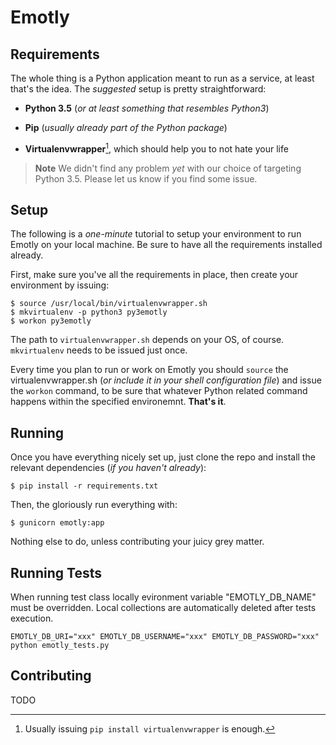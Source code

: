 # Emotly

## Requirements

The whole thing is a Python application meant to run as a service, at least that's the idea. The *suggested* setup is pretty straightforward:

- **Python 3.5** (*or at least something that resembles Python3*)
- **Pip** (*usually already part of the Python package*)
- **Virtualenvwrapper**[^virtualenvwrapper], which should help you to not hate your life

  [^virtualenvwrapper]: Usually issuing `pip install virtualenvwrapper` is enough.

> **Note**
> We didn't find any problem *yet* with our choice of targeting Python 3.5.
> Please let us know if you find some issue.

## Setup

The following is a *one-minute* tutorial to setup your environment to run Emotly on your local machine. Be sure to have all the requirements installed already.

First, make sure you've all the requirements in place, then create your environment by issuing:

```
$ source /usr/local/bin/virtualenvwrapper.sh
$ mkvirtualenv -p python3 py3emotly
$ workon py3emotly
```

The path to `virtualenvwrapper.sh` depends on your OS, of course. `mkvirtualenv` needs to be issued just once.

Every time you plan to run or work on Emotly you should `source` the virtualenvwrapper.sh (*or include it in your shell configuration file*) and issue the `workon` command, to be sure that whatever Python related command happens within the specified environemnt. **That's it**.

## Running

Once you have everything nicely set up, just clone the repo and install the relevant dependencies (*if you haven't already*):
```
$ pip install -r requirements.txt
```
Then, the gloriously run everything with:
```
$ gunicorn emotly:app
```
Nothing else to do, unless contributing your juicy grey matter.

## Running Tests

When running test class locally evironment variable "EMOTLY_DB_NAME" must be overridden. Local collections are automatically deleted after tests execution.
```
EMOTLY_DB_URI="xxx" EMOTLY_DB_USERNAME="xxx" EMOTLY_DB_PASSWORD="xxx" python emotly_tests.py
```

## Contributing

TODO

